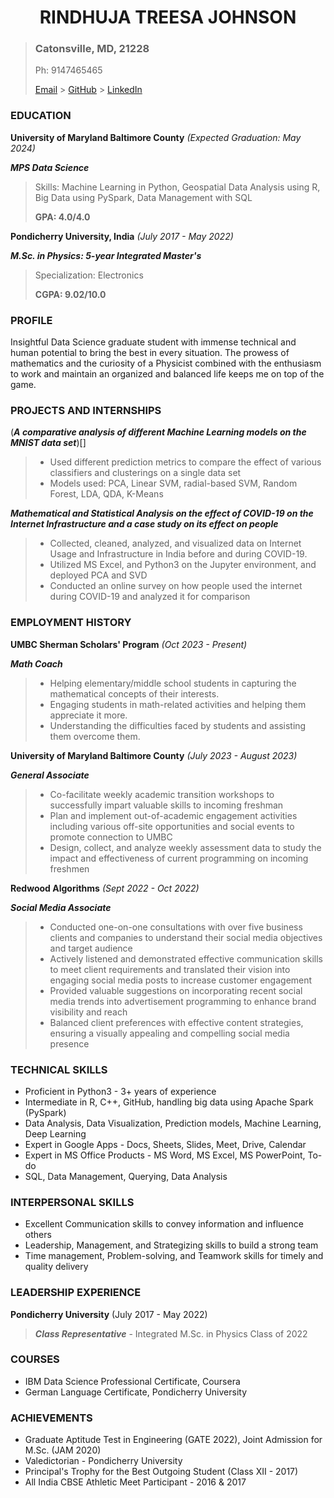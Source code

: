<center> <h1>RINDHUJA TREESA JOHNSON</h1> </center>

> ### Catonsville, MD, 21228
> Ph: 9147465465
> 
> [Email]("rindhuj1@umbc.edu") >  [GitHub](https://github.com/Rindhujatreesa) > [LinkedIn](https://www.linkedin.com/in/rindhuja-johnson)

### EDUCATION

<left>**University of Maryland Baltimore County** </left>   <right>*(Expected Graduation: May 2024)*</right>

***MPS Data Science***
>
> Skills: Machine Learning in Python, Geospatial Data Analysis using R, Big Data using PySpark, Data Management with SQL
>
> **GPA: 4.0/4.0**

<left>**Pondicherry University, India** </left>   <right>*(July 2017 - May 2022)*</right>

***M.Sc. in Physics: 5-year Integrated Master's***
>
> Specialization: Electronics
>
>**CGPA: 9.02/10.0**

### PROFILE

Insightful Data Science graduate student with immense technical and human potential to bring the best in every situation. The prowess of mathematics and the curiosity of a Physicist combined with the enthusiasm to work and maintain an organized and balanced life keeps me on top of the game.

### PROJECTS AND INTERNSHIPS

(***A comparative analysis of different Machine Learning models on the MNIST data set***)[]
>
> - Used different prediction metrics to compare the effect of various classifiers and clusterings on a single data set
> - Models used: PCA, Linear SVM, radial-based SVM, Random Forest, LDA, QDA, K-Means
>

***Mathematical and Statistical Analysis on the effect of COVID-19 on the Internet Infrastructure and a case study on its effect on people***
>
> - Collected, cleaned, analyzed, and visualized data on Internet Usage and Infrastructure in India before and during COVID-19.
> - Utilized MS Excel, and Python3 on the Jupyter environment, and deployed PCA and SVD 
> - Conducted an online survey on how people used the internet during COVID-19 and analyzed it for comparison
>

### EMPLOYMENT HISTORY

<left>**UMBC Sherman Scholars' Program** </left>  <right>*(Oct 2023 - Present)*</right>

***Math Coach***
>
> - Helping elementary/middle school students in capturing the mathematical concepts of their interests.
> - Engaging students in math-related activities and helping them appreciate it more.
> - Understanding the difficulties faced by students and assisting them overcome them.

<left>**University of Maryland Baltimore County**</left> <right>*(July 2023 - August 2023)*</right>

***General Associate***
>
> - Co-facilitate weekly academic transition workshops to successfully impart valuable skills to incoming freshman
> - Plan and implement out-of-academic engagement activities including various off-site opportunities and social events to promote connection to UMBC
> - Design, collect, and analyze weekly assessment data to study the impact and effectiveness of current programming on incoming freshmen

<left>**Redwood Algorithms**</left> <right>*(Sept 2022 - Oct 2022)*</right>

***Social Media Associate***
>
> - Conducted one-on-one consultations with over five business clients and companies to understand their social media objectives and target audience
> - Actively listened and demonstrated effective communication skills to meet client requirements and translated their vision into engaging social media posts to increase customer engagement
> - Provided valuable suggestions on incorporating recent social media trends into advertisement programming to enhance brand visibility and reach
> - Balanced client preferences with effective content strategies, ensuring a visually appealing and compelling social media presence

### TECHNICAL SKILLS

- Proficient in Python3 - 3+ years of experience
- Intermediate in R, C++, GitHub, handling big data using Apache Spark (PySpark)
- Data Analysis, Data Visualization, Prediction models, Machine Learning, Deep Learning
- Expert in Google Apps - Docs, Sheets, Slides, Meet, Drive, Calendar 
- Expert in MS Office Products - MS Word, MS Excel, MS PowerPoint, To-do
- SQL, Data Management, Querying, Data Analysis

### INTERPERSONAL SKILLS

- Excellent Communication skills to convey information and influence others
- Leadership, Management, and Strategizing skills to build a strong team
- Time management, Problem-solving, and Teamwork skills for timely and quality delivery

### LEADERSHIP EXPERIENCE

<left>**Pondicherry University**</left> <right>(July 2017 - May 2022)</right>
>
>***Class Representative*** - Integrated M.Sc. in Physics Class of 2022
>

### COURSES

- IBM Data Science Professional Certificate, Coursera
- German Language Certificate, Pondicherry University

### ACHIEVEMENTS
- Graduate Aptitude Test in Engineering (GATE 2022), Joint Admission for M.Sc. (JAM 2020)
- Valedictorian - Pondicherry University
- Principal's Trophy for the Best Outgoing Student (Class XII - 2017)
- All India CBSE Athletic Meet Participant - 2016 & 2017


